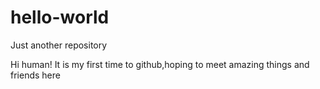 # hello-world
Just another repository

Hi human! 
It is my first time to github,hoping to meet amazing things and friends here
